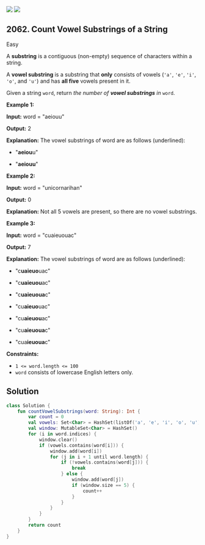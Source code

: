 [![](https://img.shields.io/github/stars/javadev/LeetCode-in-Kotlin?label=Stars&style=flat-square)](https://github.com/javadev/LeetCode-in-Kotlin)
[![](https://img.shields.io/github/forks/javadev/LeetCode-in-Kotlin?label=Fork%20me%20on%20GitHub%20&style=flat-square)](https://github.com/javadev/LeetCode-in-Kotlin/fork)

## 2062\. Count Vowel Substrings of a String

Easy

A **substring** is a contiguous (non-empty) sequence of characters within a string.

A **vowel substring** is a substring that **only** consists of vowels (`'a'`, `'e'`, `'i'`, `'o'`, and `'u'`) and has **all five** vowels present in it.

Given a string `word`, return _the number of **vowel substrings** in_ `word`.

**Example 1:**

**Input:** word = "aeiouu"

**Output:** 2

**Explanation:** The vowel substrings of word are as follows (underlined): 

- "**aeiou**u" 

- "**aeiouu**"

**Example 2:**

**Input:** word = "unicornarihan"

**Output:** 0

**Explanation:** Not all 5 vowels are present, so there are no vowel substrings.

**Example 3:**

**Input:** word = "cuaieuouac"

**Output:** 7

**Explanation:** The vowel substrings of word are as follows (underlined): 

- "c**uaieuo**uac" 

- "c**uaieuou**ac" 

- "c**uaieuoua**c" 

- "cu**aieuo**uac" 

- "cu**aieuou**ac" 

- "cu**aieuoua**c" 

- "cua**ieuoua**c"

**Constraints:**

*   `1 <= word.length <= 100`
*   `word` consists of lowercase English letters only.

## Solution

```kotlin
class Solution {
    fun countVowelSubstrings(word: String): Int {
        var count = 0
        val vowels: Set<Char> = HashSet(listOf('a', 'e', 'i', 'o', 'u'))
        val window: MutableSet<Char> = HashSet()
        for (i in word.indices) {
            window.clear()
            if (vowels.contains(word[i])) {
                window.add(word[i])
                for (j in i + 1 until word.length) {
                    if (!vowels.contains(word[j])) {
                        break
                    } else {
                        window.add(word[j])
                        if (window.size == 5) {
                            count++
                        }
                    }
                }
            }
        }
        return count
    }
}
```